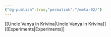 ```yaml
---
{"dg-publish":true,"permalink":"/meta-02/"}
---
```



[[Uncle Vanya in Krivina\|Uncle Vanya in Krivina]]
[[Experiments\|Experiments]]
